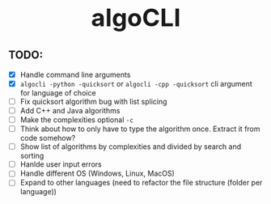 <h1 align="center" style="font-size: 3rem;">
algoCLI
</h1>

## TODO:

- [x] Handle command line arguments
- [x] `algocli -python -quicksort` or `algocli -cpp -quicksort` cli argument for language of choice
- [ ] Fix quicksort algorithm bug with list splicing
- [ ] Add C++ and Java algorithms
- [ ] Make the complexities optional `-c`
- [ ] Think about how to only have to type the algorithm once. Extract it from code somehow?
- [ ] Show list of algorithms by complexities and divided by search and sorting
- [ ] Hanlde user input errors
- [ ] Handle different OS (Windows, Linux, MacOS)
- [ ] Expand to other languages (need to refactor the file structure (folder per language))

